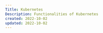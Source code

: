 ```yaml
---
Title: Kubernetes
Description: Functionalities of Kubernetes
created: 2022-10-02
updated: 2022-10-02
---
```

